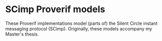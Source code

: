 # SCimp Proverif models

These Proverif implementations model (parts of) the
Silent Circle instant messaging protocol (SCimp).
Originally, these models accompany my Master's thesis.
